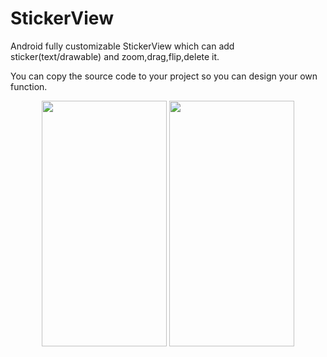 StickerView
===========
Android fully customizable StickerView which can add sticker(text/drawable) and zoom,drag,flip,delete it.

You can copy the source code to your project so you can design your own function.

<p align="center">
 <img height=393 width=200 src="https://github.com/shashi180493/StickerView/blob/master/Sticker1.png"/>
 <img height=393 width=200 src="https://github.com/shashi180493/StickerView/blob/master/Sticker2.png"/>
</p>

